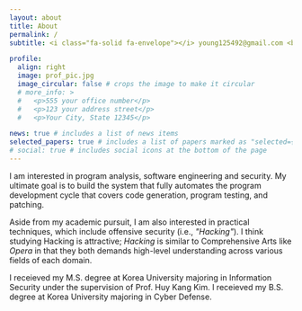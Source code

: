 ```yaml
---
layout: about
title: About
permalink: /
subtitle: <i class="fa-solid fa-envelope"></i> young125492@gmail.com <br><i class="fa-brands fa-github"></i> <a href="https://github.com/zer0fall">zer0fall<a> # <a href='#'>Republic of Korea Army</a>. Seoul, Korea. young125492@gmail.com.

profile:
  align: right
  image: prof_pic.jpg
  image_circular: false # crops the image to make it circular
  # more_info: >
  #   <p>555 your office number</p>
  #   <p>123 your address street</p>
  #   <p>Your City, State 12345</p>

news: true # includes a list of news items
selected_papers: true # includes a list of papers marked as "selected={true}"
# social: true # includes social icons at the bottom of the page
---
```


I am interested in program analysis, software engineering and security. 
My ultimate goal is to build the system that fully automates the program development cycle that covers code generation, program testing, and patching.
<!-- My recent study was about locating  -->


Aside from my academic pursuit, 
I am also interested in practical techniques, which include offensive security (i.e., *"Hacking"*).
I think studying Hacking is attractive; *Hacking* is similar to Comprehensive Arts like *Opera* in that they both demands high-level understanding across various fields of each domain.

I receieved my M.S. degree at Korea University majoring in Information Security under the supervision of Prof. Huy Kang Kim. 
I receieved my B.S. degree at Korea University majoring in Cyber Defense.

<!-- 
Write your biography here. Tell the world about yourself. Link to your favorite [subreddit](http://reddit.com). You can put a picture in, too. The code is already in, just name your picture `prof_pic.jpg` and put it in the `img/` folder.

Put your address / P.O. box / other info right below your picture. You can also disable any of these elements by editing `profile` property of the YAML header of your `_pages/about.md`. Edit `_bibliography/papers.bib` and Jekyll will render your [publications page](/al-folio/publications/) automatically.

Link to your social media connections, too. This theme is set up to use [Font Awesome icons](https://fontawesome.com/) and [Academicons](https://jpswalsh.github.io/academicons/), like the ones below. Add your Facebook, Twitter, LinkedIn, Google Scholar, or just disable all of them. -->
